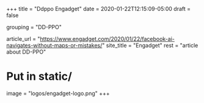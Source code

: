 +++
title = "Ddppo Engadget"
date = 2020-01-22T12:15:09-05:00
draft = false

grouping = "DD-PPO"

article_url = "https://www.engadget.com/2020/01/22/facebook-ai-navigates-without-maps-or-mistakes/"
site_title = "Engadget"
rest = "article about DD-PPO"

# Put in static/
image = "logos/engadget-logo.png"
+++
